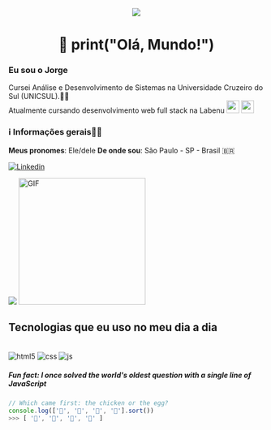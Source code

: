 <p align="center"><img src="https://i.imgur.com/A6bWGFl.gif"/></p>

 <h1 align="center">👋 print("Olá, Mundo!") </h1> 
 
 ### Eu sou o Jorge 

<p>
    Cursei Análise e Desenvolvimento de Sistemas na Universidade Cruzeiro do Sul (UNICSUL).👨‍🎓<br> 
    Atualmente cursando desenvolvimento web full stack na Labenu <img src="https://emoji.slack-edge.com/TLAVDH7C2/fogo_labenu/1a227ba542691e3d.png" height="25em">  <img src="https://emoji.slack-edge.com/TLAVDH7C2/cora%25C3%25A7%25C3%25A3o_labenu/aac2b7bb5f5a09ba.png" height="25em">
</p>
<h3>ℹ️ Informações gerais👨‍💻 </h3>
<strong>Meus pronomes</strong>: Ele/dele
<strong>De onde sou</strong>: São Paulo - SP - Brasil 🇧🇷

[![Linkedin](https://img.shields.io/badge/LinkedIn-0077B5?style=for-the-badge&logo=linkedin&logoColor=white)](https://www.linkedin.com/in/jorge-francisco-vieira-silvestre-/)



  <p>
  <img src = "https://github-readme-stats.vercel.app/api?username=JorgeFVS&show_icons=true&theme=radical&line_height=33">
  <img height="250em" alt="GIF" src="https://media.giphy.com/media/13HgwGsXF0aiGY/giphy.gif" />
  </p>
 
 
## Tecnologias que eu uso no meu dia a dia

<div style="display: inline_block"><br/>
<div style="display: inline_block">
  <img align="center" alt="html5" src="https://img.shields.io/badge/HTML5-E34F26?style=for-the-badge&logo=html5&logoColor=white" />
  <img align="center" alt="css" src="https://img.shields.io/badge/CSS3-1572B6?style=for-the-badge&logo=css3&logoColor=white" />
  <img align="center" alt="js" src="https://img.shields.io/badge/JavaScript-F7DF1E?style=for-the-badge&logo=javascript&logoColor=black" />
 
 ##### Fun fact: I once solved the world's oldest question with a single line of JavaScript
<!-- wi*quL3fcV -->

```javascript
// Which came first: the chicken or the egg?
console.log(['🥚', '🐣', '🐥', '🐔'].sort())
>>> [ '🐔', '🐣', '🐥', '🥚' ]
